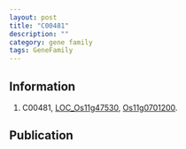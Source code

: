 ```yaml
---
layout: post
title: "C00481"
description: ""
category: gene family
tags: GeneFamily
---
```


## Information
1. C00481, [LOC_Os11g47530](http://rice.plantbiology.msu.edu/cgi-bin/ORF_infopage.cgi?orf=LOC_Os11g47530), [Os11g0701200](http://rapdb.dna.affrc.go.jp/viewer/gbrowse_details/irgsp1?name=Os11g0701200).

## Publication


